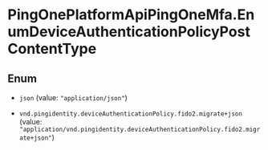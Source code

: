 # PingOnePlatformApiPingOneMfa.EnumDeviceAuthenticationPolicyPostContentType

## Enum


* `json` (value: `"application/json"`)

* `vnd.pingidentity.deviceAuthenticationPolicy.fido2.migrate+json` (value: `"application/vnd.pingidentity.deviceAuthenticationPolicy.fido2.migrate+json"`)



